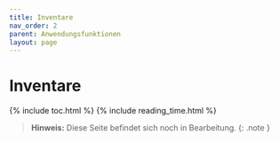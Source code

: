 ```yaml
---
title: Inventare
nav_order: 2
parent: Anwendungsfunktionen
layout: page
---
```


# Inventare
{% include toc.html %}
{% include reading_time.html %}

> **Hinweis:** Diese Seite befindet sich noch in Bearbeitung.
{: .note }
